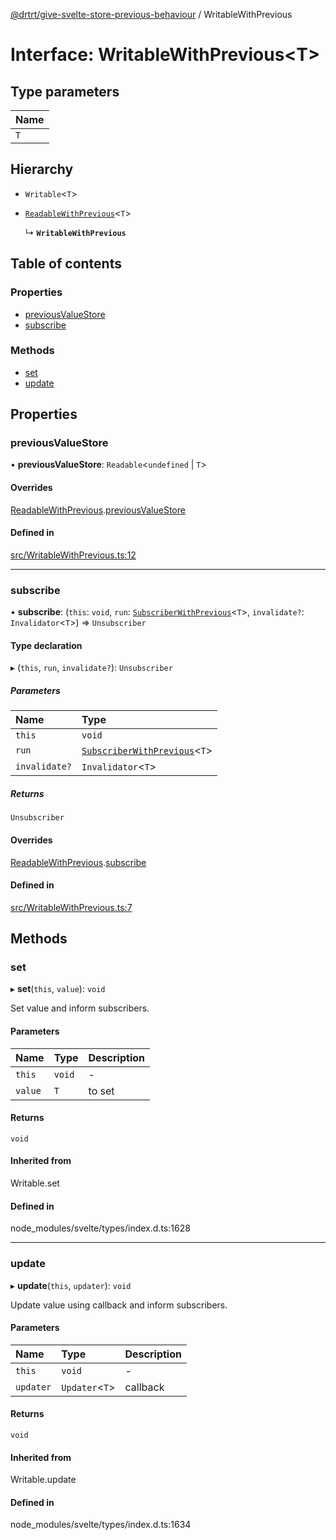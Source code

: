 [@drtrt/give-svelte-store-previous-behaviour](../README.md) / WritableWithPrevious

# Interface: WritableWithPrevious\<T\>

## Type parameters

| Name |
| :------ |
| `T` |

## Hierarchy

- `Writable`\<`T`\>

- [`ReadableWithPrevious`](ReadableWithPrevious.md)\<`T`\>

  ↳ **`WritableWithPrevious`**

## Table of contents

### Properties

- [previousValueStore](WritableWithPrevious.md#previousvaluestore)
- [subscribe](WritableWithPrevious.md#subscribe)

### Methods

- [set](WritableWithPrevious.md#set)
- [update](WritableWithPrevious.md#update)

## Properties

### previousValueStore

• **previousValueStore**: `Readable`\<`undefined` \| `T`\>

#### Overrides

[ReadableWithPrevious](ReadableWithPrevious.md).[previousValueStore](ReadableWithPrevious.md#previousvaluestore)

#### Defined in

[src/WritableWithPrevious.ts:12](https://github.com/drtrt-org/give-svelte-store-previous-behaviour/blob/e652824/src/WritableWithPrevious.ts#L12)

___

### subscribe

• **subscribe**: (`this`: `void`, `run`: [`SubscriberWithPrevious`](../README.md#subscriberwithprevious)\<`T`\>, `invalidate?`: `Invalidator`\<`T`\>) => `Unsubscriber`

#### Type declaration

▸ (`this`, `run`, `invalidate?`): `Unsubscriber`

##### Parameters

| Name | Type |
| :------ | :------ |
| `this` | `void` |
| `run` | [`SubscriberWithPrevious`](../README.md#subscriberwithprevious)\<`T`\> |
| `invalidate?` | `Invalidator`\<`T`\> |

##### Returns

`Unsubscriber`

#### Overrides

[ReadableWithPrevious](ReadableWithPrevious.md).[subscribe](ReadableWithPrevious.md#subscribe)

#### Defined in

[src/WritableWithPrevious.ts:7](https://github.com/drtrt-org/give-svelte-store-previous-behaviour/blob/e652824/src/WritableWithPrevious.ts#L7)

## Methods

### set

▸ **set**(`this`, `value`): `void`

Set value and inform subscribers.

#### Parameters

| Name | Type | Description |
| :------ | :------ | :------ |
| `this` | `void` | - |
| `value` | `T` | to set |

#### Returns

`void`

#### Inherited from

Writable.set

#### Defined in

node_modules/svelte/types/index.d.ts:1628

___

### update

▸ **update**(`this`, `updater`): `void`

Update value using callback and inform subscribers.

#### Parameters

| Name | Type | Description |
| :------ | :------ | :------ |
| `this` | `void` | - |
| `updater` | `Updater`\<`T`\> | callback |

#### Returns

`void`

#### Inherited from

Writable.update

#### Defined in

node_modules/svelte/types/index.d.ts:1634
